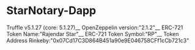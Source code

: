 # StarNotary-Dapp
Truffle v5.1.27 (core: 5.1.27)__
OpenZeppelin version:"2.1.2"__
ERC-721 Token Name:"Rajendar Star"__
ERC-721 Token Symbol:"RP"__
Token Address Rinkeby:"0x07Cd17C3D864B451a90e9E046758CFf1cCb721c3"
